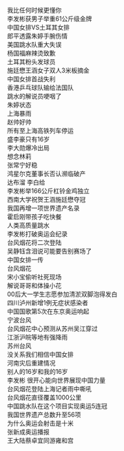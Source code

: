 我比任何时候更懂你  
李发彬获男子举重61公斤级金牌  
中国女排VS土耳其女排  
郎平透露朱婷手腕伤情  
美国跳水队重大失误  
杨国福麻辣烫致歉  
土耳其粉头发球员  
施廷懋王涵女子双人3米板摘金  
中国女排首战失利  
香港乒乓球队输给法国队  
跳水的解说员哽咽了  
朱婷状态  
上海暴雨  
赵帅好帅  
所有至上海高铁列车停运  
盛李豪只有16岁  
李大勋爆冷出局  
想念林莉  
张常宁好稳  
鸿星尔克董事长否认濒临破产  
达布溜 李白给  
李发彬举166公斤杠铃金鸡独立  
西南大学祝贺王涵施廷懋夺冠  
我国再增一项世界遗产名录  
霍启刚带孩子吃快餐  
人类高质量跳水  
李发彬打破奥运会纪录  
台风烟花将二次登陆  
吴静钰含泪说可能要告别赛场了  
中国女排一传  
台风烟花  
宋小宝偷听社死现场  
解说哥哥和体操小花  
00后大一学生志愿参加清淤双脚泡得发白  
四川泸州新增1例无症状感染者  
中国国歌第5次在东京奥运响起  
宁波台风  
台风烟花中心预测从苏州吴江穿过  
江浙沪皖等地有强降雨  
苏州台风  
没关系我们相信中国女排  
河南灾后重建情况  
别人的16岁和我的16岁  
李发彬 很开心能向世界展现中国力量  
台风烟花登陆上海记者雨中嘶吼  
台风烟花直径覆盖1000公里  
中国跳水队在这个项目实现奥运5连冠  
我国世界遗产总数升至56项  
为什么奥运会射击是十米  
张新成奥运播报  
王大陆蔡卓宜同游雍和宫  
